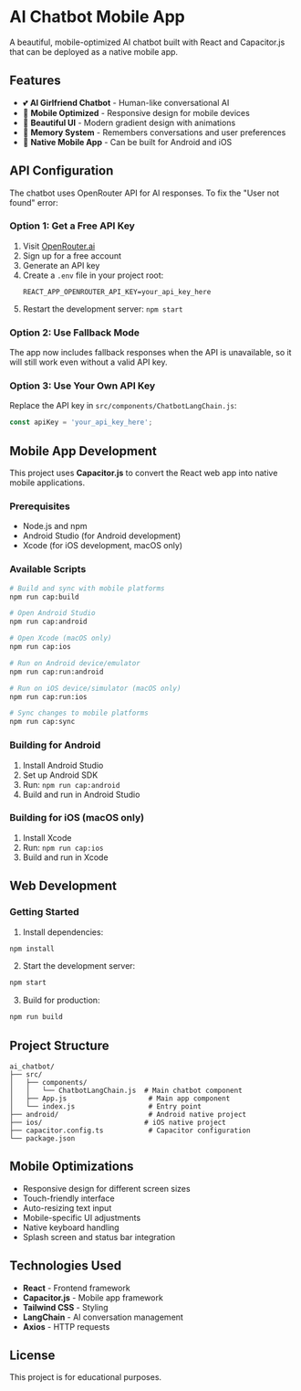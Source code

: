 # AI Chatbot Mobile App

A beautiful, mobile-optimized AI chatbot built with React and Capacitor.js that can be deployed as a native mobile app.

## Features

- 💕 **AI Girlfriend Chatbot** - Human-like conversational AI
- 📱 **Mobile Optimized** - Responsive design for mobile devices
- 🎨 **Beautiful UI** - Modern gradient design with animations
- 🔄 **Memory System** - Remembers conversations and user preferences
- 📱 **Native Mobile App** - Can be built for Android and iOS

## API Configuration

The chatbot uses OpenRouter API for AI responses. To fix the "User not found" error:

### Option 1: Get a Free API Key
1. Visit [OpenRouter.ai](https://openrouter.ai/keys)
2. Sign up for a free account
3. Generate an API key
4. Create a `.env` file in your project root:
   ```
   REACT_APP_OPENROUTER_API_KEY=your_api_key_here
   ```
5. Restart the development server: `npm start`

### Option 2: Use Fallback Mode
The app now includes fallback responses when the API is unavailable, so it will still work even without a valid API key.

### Option 3: Use Your Own API Key
Replace the API key in `src/components/ChatbotLangChain.js`:
```javascript
const apiKey = 'your_api_key_here';
```

## Mobile App Development

This project uses **Capacitor.js** to convert the React web app into native mobile applications.

### Prerequisites

- Node.js and npm
- Android Studio (for Android development)
- Xcode (for iOS development, macOS only)

### Available Scripts

```bash
# Build and sync with mobile platforms
npm run cap:build

# Open Android Studio
npm run cap:android

# Open Xcode (macOS only)
npm run cap:ios

# Run on Android device/emulator
npm run cap:run:android

# Run on iOS device/simulator (macOS only)
npm run cap:run:ios

# Sync changes to mobile platforms
npm run cap:sync
```

### Building for Android

1. Install Android Studio
2. Set up Android SDK
3. Run: `npm run cap:android`
4. Build and run in Android Studio

### Building for iOS (macOS only)

1. Install Xcode
2. Run: `npm run cap:ios`
3. Build and run in Xcode

## Web Development

### Getting Started

1. Install dependencies:
```bash
npm install
```

2. Start the development server:
```bash
npm start
```

3. Build for production:
```bash
npm run build
```

## Project Structure

```
ai_chatbot/
├── src/
│   ├── components/
│   │   └── ChatbotLangChain.js  # Main chatbot component
│   ├── App.js                    # Main app component
│   └── index.js                  # Entry point
├── android/                      # Android native project
├── ios/                         # iOS native project
├── capacitor.config.ts           # Capacitor configuration
└── package.json
```

## Mobile Optimizations

- Responsive design for different screen sizes
- Touch-friendly interface
- Auto-resizing text input
- Mobile-specific UI adjustments
- Native keyboard handling
- Splash screen and status bar integration

## Technologies Used

- **React** - Frontend framework
- **Capacitor.js** - Mobile app framework
- **Tailwind CSS** - Styling
- **LangChain** - AI conversation management
- **Axios** - HTTP requests

## License

This project is for educational purposes.
